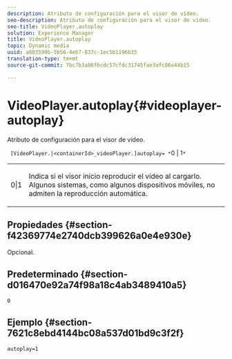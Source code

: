 ```yaml
---
description: Atributo de configuración para el visor de vídeo.
seo-description: Atributo de configuración para el visor de vídeo.
seo-title: VideoPlayer.autoplay
solution: Experience Manager
title: VideoPlayer.autoplay
topic: Dynamic media
uuid: a603590b-5b56-4e67-837c-1ec5b1196b35
translation-type: tm+mt
source-git-commit: 7bc7b3a86fbcdc57cfdc31745fae3afc06e44b15

---
```



# VideoPlayer.autoplay{#videoplayer-autoplay}

Atributo de configuración para el visor de vídeo.

` [VideoPlayer.|<containerId>_videoPlayer.]autoplay= *`0 | 1`*`

<table id="table_C616483932C2482CA9794DDD7313FD7C"> 
 <tbody> 
  <tr> 
   <td colname="col1"> <p> <span class="codeph"> <span class="varname"> 0|1</span> </span> </p> </td> 
   <td colname="col2"> <p> Indica si el visor inicio reproducir el vídeo al cargarlo. Algunos sistemas, como algunos dispositivos móviles, no admiten la reproducción automática. </p> </td> 
  </tr> 
 </tbody> 
</table>

## Propiedades {#section-f42369774e2740dcb399626a0e4e930e}

Opcional.

## Predeterminado {#section-d016470e92a74f98a18c4ab3489410a5}

`0`

## Ejemplo {#section-7621c8ebd4144bc08a537d01bd9c3f2f}

```
autoplay=1
```

